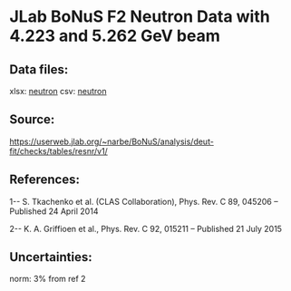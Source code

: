 # JLab BoNuS F2 Neutron Data with 4.223 and 5.262 GeV beam

## Data files: 

xlsx: [neutron](../data/JAM/10061.xlsx)
csv: [neutron](../data/JAM/csv/10061.csv)

## Source: 
https://userweb.jlab.org/~narbe/BoNuS/analysis/deut-fit/checks/tables/resnr/v1/

## References:
1-- S. Tkachenko et al. (CLAS Collaboration), Phys. Rev. C 89, 045206 – Published 24 April 2014

2-- K. A. Griffioen et al., Phys. Rev. C 92, 015211 – Published 21 July 2015

## Uncertainties:
norm: 3% from ref 2



